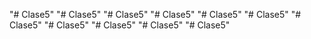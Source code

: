 "# Clase5" 
"# Clase5" 
"# Clase5" 
"# Clase5" 
"# Clase5" 
"# Clase5" 
"# Clase5" 
"# Clase5" 
"# Clase5" 
"# Clase5" 
"# Clase5" 
